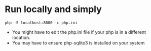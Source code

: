 # Run locally and simply
`php -S localhost:8000 -c php.ini` 

* You might have to edit the php.ini file if your php is in a different location.
* You may have to ensure php-sqlite3 is installed on your system
